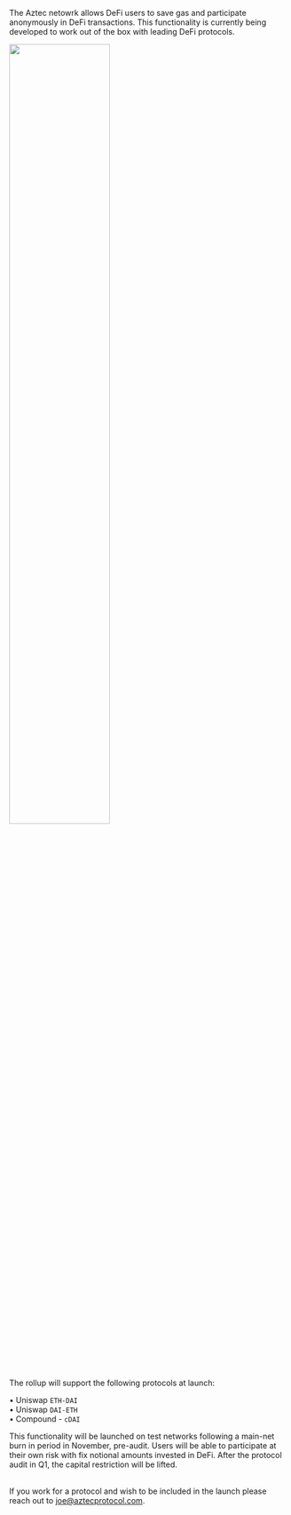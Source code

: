 The Aztec netowrk allows DeFi users to save gas and participate anonymously in DeFi transactions. This functionality is currently being developed to work out of the box with leading DeFi protocols.

<img src="/images/defi-aggregator.png" style="width:60%;" />

<br/><br/>

The rollup will support the following protocols at launch:

• Uniswap `ETH-DAI`  
• Uniswap `DAI-ETH`  
• Compound - `cDAI`

This functionality will be launched on test networks following a main-net burn in period in November, pre-audit. Users will be able to participate at their own risk with fix notional amounts invested in DeFi. After the protocol audit in Q1, the capital restriction will be lifted.
<br/><br/>

If you work for a protocol and wish to be included in the launch please reach out to joe@aztecprotocol.com.

